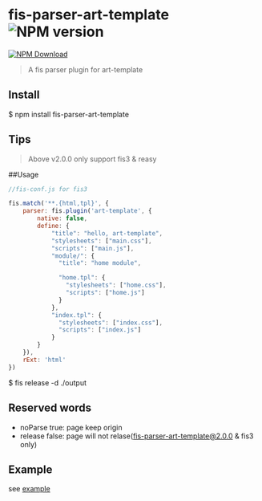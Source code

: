 # fis-parser-art-template ![NPM version](https://badge.fury.io/js/fis-parser-art-template.png)

[![NPM Download](https://nodei.co/npm-dl/fis-parser-art-template.png?months=1)](https://www.npmjs.org/package/fis-parser-art-template)

> A fis parser plugin for art-template

## Install

   $ npm install fis-parser-art-template

## Tips
  
 > Above v2.0.0 only support fis3 & reasy


##Usage


```javascript
//fis-conf.js for fis3

fis.match('**.{html,tpl}', {
    parser: fis.plugin('art-template', {
        native: false,
        define: {
            "title": "hello, art-template",
            "stylesheets": ["main.css"],
            "scripts": ["main.js"],
            "module/": {
              "title": "home module",

              "home.tpl": {
                "stylesheets": ["home.css"],
                "scripts": ["home.js"]
              }
            },
            "index.tpl": {
              "stylesheets": ["index.css"],
              "scripts": ["index.js"]
            }
        }
    }),
    rExt: 'html'
})

```


  $ fis release -d ./output

## Reserved words

  * noParse   true: page keep origin
  * release   false: page will not relase(fis-parser-art-template@2.0.0 & fis3 only)


## Example 

see [example](https://github.com/lwdgit/fis-parser-art-template/tree/reasy/example '')
